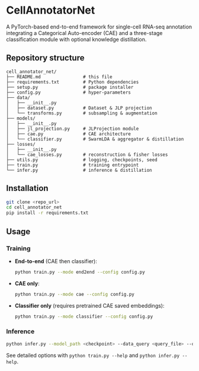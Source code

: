 # CellAnnotatorNet

A PyTorch-based end-to-end framework for single-cell RNA-seq annotation integrating a 
Categorical Auto-encoder (CAE) and a three-stage classification module with optional 
knowledge distillation.

## Repository structure

```
cell_annotator_net/
├── README.md                # this file
├── requirements.txt         # Python dependencies
├── setup.py                 # package installer
├── config.py                # hyper-parameters
├── data/
│   ├── __init__.py
│   ├── dataset.py           # Dataset & JLP projection
│   └── transforms.py        # subsampling & augmentation
├── models/
│   ├── __init__.py
│   ├── jl_projection.py     # JLProjection module
│   ├── cae.py               # CAE architecture
│   └── classifier.py        # SwarmLDA & aggregator & distillation
├── losses/
│   ├── __init__.py
│   └── cae_losses.py        # reconstruction & fisher losses
├── utils.py                 # logging, checkpoints, seed
├── train.py                 # training entrypoint
└── infer.py                 # inference & distillation
```

## Installation

```bash
git clone <repo_url>
cd cell_annotator_net
pip install -r requirements.txt
```

## Usage

### Training

- **End-to-end** (CAE then classifier):
  ```bash
  python train.py --mode end2end --config config.py
  ```
- **CAE only**:
  ```bash
  python train.py --mode cae --config config.py
  ```
- **Classifier only** (requires pretrained CAE saved embeddings):
  ```bash
  python train.py --mode classifier --config config.py
  ```

### Inference

```bash
python infer.py --model_path <checkpoint> --data_query <query_file> --output predictions.csv
```

See detailed options with `python train.py --help` and `python infer.py --help`.
